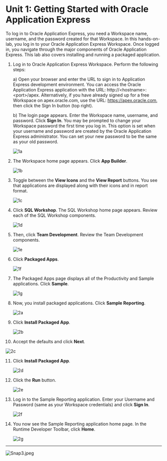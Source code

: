 
# Unit 1: Getting Started with Oracle Application Express

To log in to Oracle Application Express, you need a Workspace name, username, and the password created for that Workspace. In this hands-on-lab, you log in to your Oracle Application Express Workspace. Once logged in, you navigate through the major components of Oracle Application Express. This lab also covers installing and running a packaged application.

1.  Log in to Oracle Application Express Workspace. Perform the following steps:
  
    a)  Open your browser and enter the URL to sign in to Application Express development environment. You can access the Oracle Application Express application with the URL: http://&lt;hostname&gt;:&lt;port&gt;/apex. Alternatively, if you have already signed up for a free Workspace on apex.oracle.com, use the URL: https://apex.oracle.com, then click the Sign In button (top right).

    b)  The login page appears. Enter the Workspace name, username, and password. Click **Sign In**. You may be prompted to change your Workspace password the first time you log in. This option is set when your username and password are created by the Oracle Application Express administrator. You can set your new password to be the same as your old password.
    
    ![1a](images/hol01/image3.png)

2.  The Workspace home page appears.
    Click **App Builder**.
    
    ![1b](images/hol01/image4.png)

3.  Toggle between the **View Icons** and the **View Report** buttons. You see that applications are displayed along with their icons and in report format.

    ![1c](images/hol01/image5.png)

4.  Click **SQL Workshop**.
    The SQL Workshop home page appears. Review each of the SQL Workshop components.

    ![1d](images/hol01/image6.png)

5.  Then, click **Team Development**.
    Review the Team Development components.

    ![1e](images/hol01/image7.png)

6.  Click **Packaged Apps**.

    ![1f](images/hol01/image8.png)

7.  The Packaged Apps page displays all of the Productivity and Sample applications.
    Click **Sample**.

    ![1g](images/hol01/image9.png)

8.  Now, you install packaged applications.
    Click **Sample Reporting**.

    ![2a](images/hol01/image10.png)

9.  Click **Install Packaged App**.

    ![2b](images/hol01/image11.png)

10.  Accept the defaults and click **Next**.

   ![2c](images/hol01/image12.png)

11. Click **Install Packaged App**.

    ![2d](images/hol01/image13.png)

12. Click the **Run** button.

    ![2e](images/hol01/image14.png)

13. Log in to the Sample Reporting application. Enter your Username and Password (same as your Workspace credentials) and click **Sign In**.

    ![2f](images/hol01/image15.png)

14. You now see the Sample Reporting application home page.
    In the Runtime Developer Toolbar, click **Home**.

    ![2g](images/hol01/image16.png)

----------

![Snap3.jpeg](images/hol01/image17.png)

